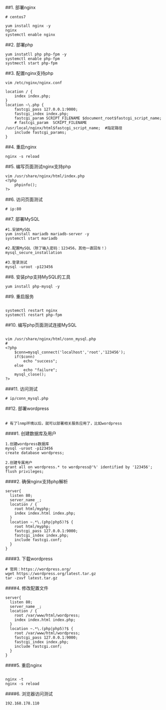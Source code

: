 ##1. 部署nginx
```shell
# centos7

yum install nginx -y
nginx
systemctl enable nginx
```
##2. 部署php
```shell
yum instatll php php-fpm -y
systemctl enable php-fpm
systmectl start php-fpm
```
##3. 配置nginx支持php
```shell
vim /etc/nginx/nginx.conf

location / {
    index index.php;
}
location ~\.php {
    fastcgi_pass 127.0.0.1:9000;
    fastcgi_index index.php;
    fastcgi_param SCRIPT_FILENAME $document_root$fastcgi_script_name;
    # fastcgi_param  SCRIPT_FILENAME /usr/local/nginx/html$fastcgi_script_name;  #指定路径
    include fastcgi_params;
}
```
##4. 重启nginx
```shell
nginx -s reload
```

##5. 编写页面测试nginx支持php
```shell
vim /usr/share/nginx/html/index.php
<?php
    phpinfo();
?>
```
##6. 访问页面测试
```shell
# ip:80
```
##7. 部署MySQL
```shell
#1.安装MySQL
yum install mariadb mariadb-server -y
systemctl start mariadb

#2.配置MySQL（除了输入密码：123456，其他一直回车！）
mysql_secure_installation

#3.登录测试
mysql -uroot -p123456
```
##8. 安装php支持MySQL的工具
```shell
yum install php-mysql -y
```
##9. 重启服务
```shell

systemctl restart nginx
systemctl restart php-fpm
```
##10. 编写php页面测试连接MySQL
```shell

vim /usr/share/nginx/html/conn_mysql.php
#
<?php
    $conn=mysql_connect('localhost','root','123456');
    if($conn)
        echo "success";
    else
        echo "failure";
    mysql_close();
?>
```
###11. 访问测试
```shell
# ip/conn_mysql.php
```
##12. 部署wordpress
```shell

# 有了lnmp环境以后，就可以部署相关服务应用了，比如wordpress
```
####1. 创建数据库及用户
```shell
1.创建wordpress数据库
mysql -uroot -p123456
create database wordpress;

2.创建专属用户
grant all on wordpress.* to wordpress@'%' identified by '123456';
flush privileges;
```
####2. 确保nginx支持php解析
```shell
server{
  listen 80;
  server_name _;
  location / {
    root html/myphp;
    index index.html index.php;
  }
  location ~.*\.(php|php5)?$ {
    root html/myphp;
    fastcgi_pass 127.0.0.1:9000;
    fastcgi_index index.php;
    include fastcgi.conf;
  }
}
```
####3. 下载wordpress
```shell
# 官网：https://wordpress.org/
wget https://wordpress.org/latest.tar.gz
tar -zxvf latest.tar.gz
```
####4. 修改配置文件
```shell
server{
  listen 80;
  server_name _;
  location / {
    root /var/www/html/wordpress;
    index index.html index.php;
  }
  location ~.*\.(php|php5)?$ {
    root /var/www/html/wordpress;
    fastcgi_pass 127.0.0.1:9000;
    fastcgi_index index.php;
    include fastcgi.conf;
  }
}
```
####5. 重启nginx
```shell

nginx -t
nginx -s reload
```
####6. 浏览器访问测试
```shell
192.168.178.110
```
